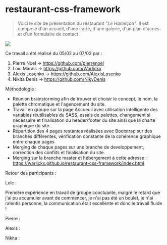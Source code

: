 # restaurant-css-framework

>Voici le site de présentation du restaurant *"Le Hameçon"*. Il est composé d'un accueil, d'une carte, d'une galerie, d'un plan d'acces et d'un formulaire de contact

![](https://zupimages.net/up/19/06/j1kv.png)

Ce travail a été réalisé du 05/02 au 07/02 par :

1. Pierre Noel -> https://github.com/pierrenoel
2. Loïc Marais -> https://github.com/Warlickx
3. Alexis Losenko -> https://github.com/AlexisLosenko
4. Nikita Denis -> https://github.com/NikyDenis

Méthodologie :

- Réunion brainstorming afin de trouver et choisir le concept, le nom, la palette chromatique et l'agencement du site.
- Travail en groupe sur la page Accueuil avec utilisation intelligente des variables réutilisables du SASS, essais de palettes, changement si nécéssaire et finalisation du header/footer du site ainsi que la charte graphique du site.
- Répartition des 4 pages restantes réalisées avec Bootstrap sur des branches différentes, vérification constante de la cohérence graphique entre chaque pages
- Merging de chaque pages sur une branche de developpement, correction des conflits et finalisation du site.
- Merging sur la branche master et hébergement à cette adresse : https://warlickx.github.io/restaurant-css-framework/index.html

Retour des participants :

Loïc :

Première expérience en travail de groupe concluante, malgré le retard que j'ai pu accumuler avant de commencer, je n'ai pas été un boulet, je n'ai ralentis personne, la communication était excellente et donc le travail fluide !

Pierre :

Alexis :

Nikita :